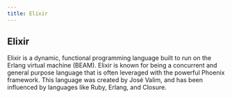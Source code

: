```yaml
---
title: Elixir
---
```

## Elixir

Elixir is a dynamic, functional programming language built to run on the Erlang virtual machine (BEAM). Elixir is known for being a concurrent and general purpose language that is often leveraged with the powerful Phoenix framework. This language was created by José Valim, and has been influenced by languages like Ruby, Erlang, and Closure.